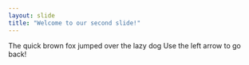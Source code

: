 ```yaml
---
layout: slide
title: "Welcome to our second slide!"
---
```

The quick brown fox jumped over the lazy dog
Use the left arrow to go back!